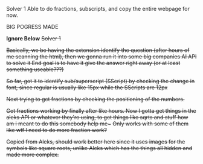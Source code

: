 Solver 1
Able to do fractions, subscripts, and copy the entire webpage for now.

BIG POGRESS MADE


**Ignore Below**
~~Solver 1~~

~~Basically, we be having the extension identify the question (after hours of me scanning the html), then we gonna run it into some big companies AI API to solve it
End goal is to have it give the answer right away (or at least something useable???)~~

~~So far, got it to identify sub/superscript (SScript) by checking the change in font, since regular is usually like 15px while the SScripts are 12px~~

~~Next trying to get fractions by checking the positioning of the numbers.~~

~~Got fractions working by finally after like hours. Now I gotta get things in the aleks API or whatever they're using, to get things like sqrts and stuff how am i meant to do this somebody help me~~~
~~Only works with some of them like wtf I need to do more fraction work?~~



~~Copied from Aleks, should work better here since it uses images for the symbols like square roots, unlike Aleks which has the things all hidden and made more complex.~~
